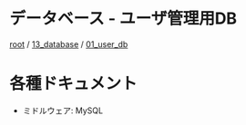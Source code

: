# データベース - ユーザ管理用DB

[root](./../../README.md) 
/ [13_database](./../README.md) 
/ [01_user_db](./README.md)

# 各種ドキュメント

* ミドルウェア: MySQL
